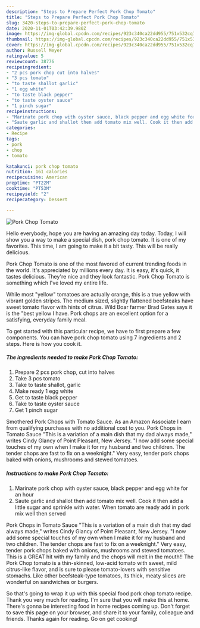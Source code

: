 ```yaml
---
description: "Steps to Prepare Perfect Pork Chop Tomato"
title: "Steps to Prepare Perfect Pork Chop Tomato"
slug: 3420-steps-to-prepare-perfect-pork-chop-tomato
date: 2020-11-01T03:42:39.980Z
image: https://img-global.cpcdn.com/recipes/923c340ca22dd955/751x532cq70/pork-chop-tomato-recipe-main-photo.jpg
thumbnail: https://img-global.cpcdn.com/recipes/923c340ca22dd955/751x532cq70/pork-chop-tomato-recipe-main-photo.jpg
cover: https://img-global.cpcdn.com/recipes/923c340ca22dd955/751x532cq70/pork-chop-tomato-recipe-main-photo.jpg
author: Russell Meyer
ratingvalue: 5
reviewcount: 38776
recipeingredient:
- "2 pcs pork chop cut into halves"
- "3 pcs tomato"
- "to taste shallot garlic"
- "1 egg white"
- "to taste black pepper"
- "to taste oyster sauce"
- "1 pinch sugar"
recipeinstructions:
- "Marinate pork chop with oyster sauce, black pepper and egg white for an hour"
- "Saute garlic and shallot then add tomato mix well. Cook it then add a little sugar and sprinkle with water. When tomato are ready add in pork mix well then served"
categories:
- Recipe
tags:
- pork
- chop
- tomato

katakunci: pork chop tomato 
nutrition: 161 calories
recipecuisine: American
preptime: "PT22M"
cooktime: "PT53M"
recipeyield: "2"
recipecategory: Dessert

---
```



![Pork Chop Tomato](https://img-global.cpcdn.com/recipes/923c340ca22dd955/751x532cq70/pork-chop-tomato-recipe-main-photo.jpg)

Hello everybody, hope you are having an amazing day today. Today, I will show you a way to make a special dish, pork chop tomato. It is one of my favorites. This time, I am going to make it a bit tasty. This will be really delicious.

Pork Chop Tomato is one of the most favored of current trending foods in the world. It's appreciated by millions every day. It is easy, it's quick, it tastes delicious. They're nice and they look fantastic. Pork Chop Tomato is something which I've loved my entire life.

While most &#34;yellow&#34; tomatoes are actually orange, this is a true yellow with vibrant golden stripes. The medium sized, slightly flattened beefsteaks have sweet tomato flavor with hints of citrus. Wild Boar farmer Brad Gates says it is the &#34;best yellow I have. Pork chops are an excellent option for a satisfying, everyday family meal.


To get started with this particular recipe, we have to first prepare a few components. You can have pork chop tomato using 7 ingredients and 2 steps. Here is how you cook it.

<!--inarticleads1-->

##### The ingredients needed to make Pork Chop Tomato:

1. Prepare 2 pcs pork chop, cut into halves
1. Take 3 pcs tomato
1. Take to taste shallot, garlic
1. Make ready 1 egg white
1. Get to taste black pepper
1. Take to taste oyster sauce
1. Get 1 pinch sugar


Smothered Pork Chops with Tomato Sauce. As an Amazon Associate I earn from qualifying purchases with no additional cost to you. Pork Chops in Tomato Sauce &#34;This is a variation of a main dish that my dad always made,&#34; writes Cindy Glancy of Point Pleasant, New Jersey. &#34;I now add some special touches of my own when I make it for my husband and two children. The tender chops are fast to fix on a weeknight.&#34; Very easy, tender pork chops baked with onions, mushrooms and stewed tomatoes. 

<!--inarticleads2-->

##### Instructions to make Pork Chop Tomato:

1. Marinate pork chop with oyster sauce, black pepper and egg white for an hour
1. Saute garlic and shallot then add tomato mix well. Cook it then add a little sugar and sprinkle with water. When tomato are ready add in pork mix well then served


Pork Chops in Tomato Sauce &#34;This is a variation of a main dish that my dad always made,&#34; writes Cindy Glancy of Point Pleasant, New Jersey. &#34;I now add some special touches of my own when I make it for my husband and two children. The tender chops are fast to fix on a weeknight.&#34; Very easy, tender pork chops baked with onions, mushrooms and stewed tomatoes. This is a GREAT hit with my family and the chops will melt in the mouth!! The Pork Chop tomato is a thin-skinned, low-acid tomato with sweet, mild citrus-like flavor, and is sure to please tomato-lovers with sensitive stomachs. Like other beefsteak-type tomatoes, its thick, meaty slices are wonderful on sandwiches or burgers. 

So that's going to wrap it up with this special food pork chop tomato recipe. Thank you very much for reading. I'm sure that you will make this at home. There's gonna be interesting food in home recipes coming up. Don't forget to save this page on your browser, and share it to your family, colleague and friends. Thanks again for reading. Go on get cooking!
